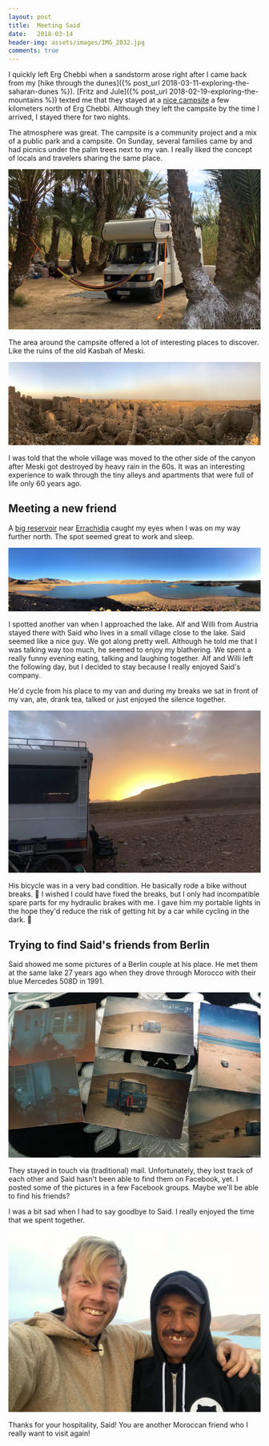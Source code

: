 ```yaml
---
layout: post
title:  Meeting Said
date:   2018-03-14
header-img: assets/images/IMG_2032.jpg
comments: true
---
```


I quickly left Erg Chebbi when a sandstorm arose right after I came back from my [hike through the dunes]({% post_url 2018-03-11-exploring-the-saharan-dunes %}). [Fritz and Jule]({% post_url 2018-02-19-exploring-the-mountains %}) texted me that they stayed at a [nice campsite](https://www.google.co.ma/maps/place/Source+Bleue/) a few kilometers north of Erg Chebbi. Although they left the campsite by the time I arrived, I stayed there for two nights.

The atmosphere was great. The campsite is a community project and a mix of a public park and a campsite. On Sunday, several families came by and had picnics under the palm trees next to my van. I really liked the concept of locals and travelers sharing the same place.

![Family having a picnic next to my van](/assets/images/IMG_2018.jpg)

The area around the campsite offered a lot of interesting places to discover. Like the ruins of the old Kasbah of Meski.

![Ruins of the old Kasbah of Meski](/assets/images/IMG_2011.jpg)

I was told that the whole village was moved to the other side of the canyon after Meski got destroyed by heavy rain in the 60s. It was an interesting experience to walk through the tiny alleys and apartments that were full of life only 60 years ago.

## Meeting a new friend

A [big reservoir](https://www.google.co.ma/maps/place/Barrage+Al-Hassan+Addakhil/) near [Errachidia](https://www.google.co.ma/maps/place/Errachidia/) caught my eyes when I was on my way further north. The spot seemed great to work and sleep.

![Barrage Al-Hassan Addakhil near Errachidia](/assets/images/IMG_2023.jpg)

I spotted another van when I approached the lake. Alf and Willi from Austria stayed there with Said who lives in a small village close to the lake. Said seemed like a nice guy. We got along pretty well. Although he told me that I was talking way too much, he seemed to enjoy my blathering. We spent a really funny evening eating, talking and laughing together. Alf and Willi left the following day, but I decided to stay because I really enjoyed Said's company.

He'd cycle from his place to my van and during my breaks we sat in front of my van, ate, drank tea, talked or just enjoyed the silence together.

![Sunset at the lake near Errachidia](/assets/images/IMG_2034.jpg)

His bicycle was in a very bad condition. He basically rode a bike without breaks. :see_no_evil: I wished I could have fixed the breaks, but I only had incompatible spare parts for my hydraulic brakes with me. I gave him my portable lights in the hope they'd reduce the risk of getting hit by a car while cycling in the dark. :pray:

## Trying to find Said's friends from Berlin

Said showed me some pictures of a Berlin couple at his place. He met them at the same lake 27 years ago when they drove through Morocco with their blue Mercedes 508D in 1991.

![Photos of Said's friends](/assets/images/IMG_2041.jpg)

They stayed in touch via (traditional) mail. Unfortunately, they lost track of each other and Said hasn't been able to find them on Facebook, yet. I posted some of the pictures in a few Facebook groups. Maybe we'll be able to find his friends?

I was a bit sad when I had to say goodbye to Said. I really enjoyed the time that we spent together.

![Said and me](/assets/images/IMG_2032.jpg)

Thanks for your hospitality, Said! You are another Moroccan friend who I really want to visit again!
